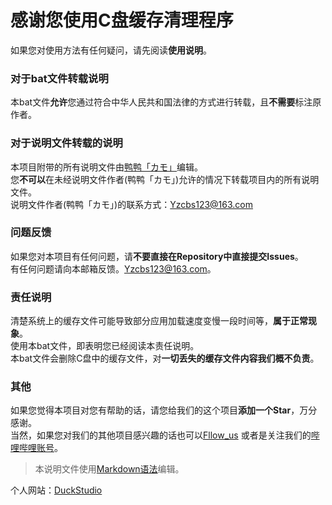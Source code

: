 # 感谢您使用C盘缓存清理程序<br>
如果您对使用方法有任何疑问，请先阅读**使用说明**。<br>
### 对于bat文件转载说明<br>
本bat文件**允许**您通过符合中华人民共和国法律的方式进行转载，且**不需要**标注原作者。<br>
### 对于说明文件转载的说明<br>
本项目附带的所有说明文件由[鸭鸭「カモ」](https://duckduckstudio.github.io/yazicbs.github.io/)编辑。<br>
您**不可以**在未经说明文件作者(鸭鸭「カモ」)允许的情况下转载项目内的所有说明文件。<br>
说明文件作者(鸭鸭「カモ」)的联系方式：<Yzcbs123@163.com><br>
### 问题反馈<br>
如果您对本项目有任何问题，请**不要直接在Repository中直接提交Issues**。<br>
有任何问题请向本邮箱反馈。<Yzcbs123@163.com>。<br>
### 责任说明<br>
清楚系统上的缓存文件可能导致部分应用加载速度变慢一段时间等，**属于正常现象**。<br>
使用本bat文件，即表明您已经阅读本责任说明。<br>
本bat文件会删除C盘中的缓存文件，对**一切丢失的缓存文件内容我们概不负责**。<br>
### 其他<br>
如果您觉得本项目对您有帮助的话，请您给我们的这个项目**添加一个Star**，万分感谢。<br>
当然，如果您对我们的其他项目感兴趣的话也可以[Fllow_us](hhttps://github.com/DuckDuckStudio/) 或者是关注我们的[哔哩哔哩账号](https://space.bilibili.com/2054654702)。<br>
> 本说明文件使用[Markdown语法](https://markdown.com.cn/basic-syntax/)编辑。

个人网站：[DuckStudio](https://duckduckstudio.github.io/yazicbs.github.io/)
